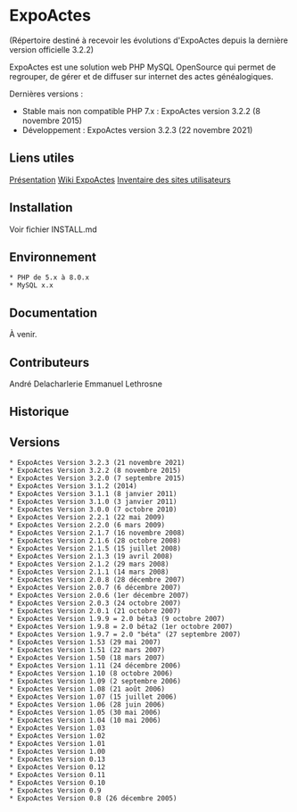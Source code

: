 # ExpoActes

(Répertoire destiné à recevoir les évolutions d'ExpoActes depuis la dernière version officielle 3.2.2)

ExpoActes est une solution web PHP MySQL OpenSource qui permet de regrouper, de gérer et de diffuser sur internet des actes généalogiques.

Dernières versions :

- Stable mais non compatible PHP 7.x : ExpoActes version 3.2.2 (8 novembre 2015)
- Développement : ExpoActes version 3.2.3 (22 novembre 2021)

## Liens utiles

[Présentation](https://expocartes.monrezo.be/index.php)
[Wiki ExpoActes](https://sites.google.com/site/expoactes)
[Inventaire des sites utilisateurs](https://expoactes.monrezo.be/agregactes.php)

## Installation

Voir fichier INSTALL.md

## Environnement

    * PHP de 5.x à 8.0.x 
    * MySQL x.x 

## Documentation

À venir.

## Contributeurs

André Delacharlerie
Emmanuel Lethrosne

## Historique

## Versions

    * ExpoActes Version 3.2.3 (21 novembre 2021)
    * ExpoActes Version 3.2.2 (8 novembre 2015)
    * ExpoActes Version 3.2.0 (7 septembre 2015)
    * ExpoActes Version 3.1.2 (2014)
    * ExpoActes Version 3.1.1 (8 janvier 2011)
    * ExpoActes Version 3.1.0 (3 janvier 2011)
    * ExpoActes Version 3.0.0 (7 octobre 2010)
    * ExpoActes Version 2.2.1 (22 mai 2009)
    * ExpoActes Version 2.2.0 (6 mars 2009)
    * ExpoActes Version 2.1.7 (16 novembre 2008)
    * ExpoActes Version 2.1.6 (28 octobre 2008)
    * ExpoActes Version 2.1.5 (15 juillet 2008)
    * ExpoActes Version 2.1.3 (19 avril 2008)
    * ExpoActes Version 2.1.2 (29 mars 2008)
    * ExpoActes Version 2.1.1 (14 mars 2008)
    * ExpoActes Version 2.0.8 (28 décembre 2007)
    * ExpoActes Version 2.0.7 (6 décembre 2007)
    * ExpoActes Version 2.0.6 (1er décembre 2007)
    * ExpoActes Version 2.0.3 (24 octobre 2007)
    * ExpoActes Version 2.0.1 (21 octobre 2007)
    * ExpoActes Version 1.9.9 = 2.0 béta3 (9 octobre 2007)
    * ExpoActes Version 1.9.8 = 2.0 béta2 (1er octobre 2007)
    * ExpoActes Version 1.9.7 = 2.0 "béta" (27 septembre 2007)
    * ExpoActes Version 1.53 (29 mai 2007)
    * ExpoActes Version 1.51 (22 mars 2007)
    * ExpoActes Version 1.50 (18 mars 2007)
    * ExpoActes Version 1.11 (24 décembre 2006)
    * ExpoActes Version 1.10 (8 octobre 2006)
    * ExpoActes Version 1.09 (2 septembre 2006)
    * ExpoActes Version 1.08 (21 août 2006)
    * ExpoActes Version 1.07 (15 juillet 2006)
    * ExpoActes Version 1.06 (28 juin 2006)
    * ExpoActes Version 1.05 (30 mai 2006)
    * ExpoActes Version 1.04 (10 mai 2006)
    * ExpoActes Version 1.03
    * ExpoActes Version 1.02
    * ExpoActes Version 1.01
    * ExpoActes Version 1.00
    * ExpoActes Version 0.13
    * ExpoActes Version 0.12
    * ExpoActes Version 0.11
    * ExpoActes Version 0.10
    * ExpoActes Version 0.9
    * ExpoActes Version 0.8 (26 décembre 2005)
